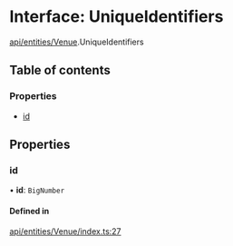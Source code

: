 # Interface: UniqueIdentifiers

[api/entities/Venue](../wiki/api.entities.Venue).UniqueIdentifiers

## Table of contents

### Properties

- [id](../wiki/api.entities.Venue.UniqueIdentifiers#id)

## Properties

### id

• **id**: `BigNumber`

#### Defined in

[api/entities/Venue/index.ts:27](https://github.com/PolymathNetwork/polymesh-sdk/blob/299ce247/src/api/entities/Venue/index.ts#L27)

